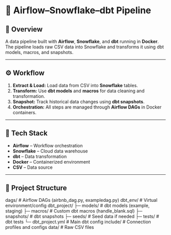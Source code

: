 # 🚀 Airflow–Snowflake–dbt Pipeline

## 📌 Overview  
A data pipeline built with **Airflow**, **Snowflake**, and **dbt** running in **Docker**.  
The pipeline loads raw CSV data into Snowflake and transforms it using dbt models, macros, and snapshots.

---

## ⚙️ Workflow  
1. **Extract & Load:** Load data from CSV into **Snowflake** tables.  
2. **Transform:** Use **dbt models** and **macros** for data cleaning and transformation.  
3. **Snapshot:** Track historical data changes using **dbt snapshots**.  
4. **Orchestration:** All steps are managed through **Airflow DAGs** in Docker containers.

---

## 🧩 Tech Stack  
- **Airflow** – Workflow orchestration  
- **Snowflake** – Cloud data warehouse  
- **dbt** – Data transformation  
- **Docker** – Containerized environment  
- **CSV** – Data source  

---

## 📁 Project Structure  
dags/ # Airflow DAGs (airbnb_dag.py, exampledag.py)
dbt_env/ # Virtual environment/config
dbt_project/
├─ models/ # dbt models (example, staging)
├─ macros/ # Custom dbt macros (handle_blank.sql)
├─ snapshots/ # dbt snapshots
├─ seeds/ # Seed data if needed
├─ tests/ # dbt tests
└─ dbt_project.yml # Main dbt config
include/ # Connection profiles and configs
data/ # Raw CSV files
